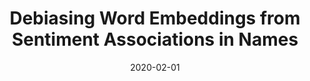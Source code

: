 ---
title: "Debiasing Word Embeddings from Sentiment Associations in Names"
collection: publications
permalink: /publication/2020-DBLP_conf_wsdm_HubeIF20
date: 2020-02-01
venue: 'WSDM: The Thirteenth ACM International Conference on Web Search and Data Mining, Houston, TX, USA, February 3-7, 2020'
---